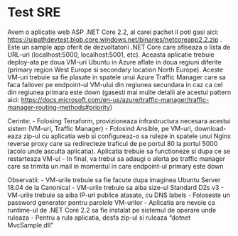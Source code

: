 # Test SRE

Avem o aplicatie web ASP .NET Core 2.2, al carei pachet il poti gasi aici: https://uipathdevtest.blob.core.windows.net/binaries/netcoreapp2.2.zip . Este un sample app oferit de dezvoltatorii .NET Core care afiseaza o lista de URL-uri (localhost:5000, localhost:5001, etc).
Aceasta aplicatie trebuie deploy-ata pe doua VM-uri Ubuntu in Azure aflate in doua regiuni diferite (primary region West Europe si secondary location North Europe). Aceste VM-uri trebuie sa fie plasate in spatele unui Azure Traffic Manager care sa faca failover pe endpoint-ul VM-ului din regiunea secundara in caz ca cel din regiunea primara este down (gasesti mai multe detalii ale acestui pattern aici: https://docs.microsoft.com/en-us/azure/traffic-manager/traffic-manager-routing-methods#priority) 

Cerinte:
    - Folosing Terraform, provizioneaza infrastructura necesara acestui sistem (VM-uri, Traffic Manager)
    - Folosind Ansible, pe VM-uri, download-eaza zip-ul cu aplicatia web si configureaz-o sa ruleze in spatele unui Nginx reverse proxy care sa redirecteze traficul de pe portul 80 la portul 5000 (acolo unde asculta aplicatia). Aplicatia trebuie sa functioneze si dupa ce se restarteaza VM-ul
    - In final, va trebui sa adaugi o alerta pe traffic manager care sa trimita un mail in momentul in care endpoint-ul primary este down

Observatii:
    - VM-urile trebuie sa fie facute dupa imaginea Ubuntu Server 18.04 de la Canonical
    - VM-urile trebuie sa aiba size-ul Standard D2s v3
    - VM-urile trebuie sa aiba IP-uri publice atasate, cu DNS labels
    - Foloseste un password generator pentru parolele VM-urilor
    - Aplicatia are nevoie ca runtime-ul de .NET Core 2.2 sa fie instalat pe sistemul de operare unde ruleaza
    - Pentru a rula aplicatia, desfa zip-ul si ruleaza “dotnet MvcSample.dll”